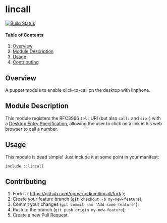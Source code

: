# lincall

[![Build Status](https://travis-ci.com/opus-codium/puppet-lincall.svg?branch=master)](https://travis-ci.com/opus-codium/puppet-lincall)

#### Table of Contents

1. [Overview](#overview)
2. [Module Description](#module-description)
3. [Usage](#usage)
4. [Contributing](#contributing)

## Overview

A puppet module to enable click-to-call on the desktop with linphone.

## Module Description

This module registers the RFC3966 `tel:` URI (but also `call:` and `sip:`) with a [Desktop Entry
Specification](http://standards.freedesktop.org/desktop-entry-spec/latest/),
allowing the user to click on a link in his web browser to call a number.

## Usage

This module is dead simple!  Just include it at some point in your manifest:

~~~puppet
include ::lincall
~~~

## Contributing

1. Fork it ( https://github.com/opus-codium/lincall/fork );
2. Create your feature branch (`git checkout -b my-new-feature`);
3. Commit your changes (`git commit -am 'Add some feature'`);
4. Push to the branch (`git push origin my-new-feature`);
5. Create a new Pull Request.

